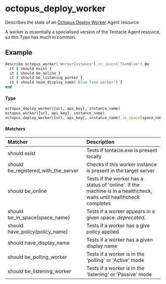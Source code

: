 # octopus_deploy_worker

Describes the state of an [Octopus Deploy Worker](https://octopus.com/docs/infrastructure/workers) Agent resource

A worker is essentially a specialised version of the Tentacle Agent resource, so this Type has much in common.

## Example

```ruby
describe octopus_worker('WorkerInstance').in_space('TeamBlue') do
  it { should exist }
  it { should be_online }
  it { should be_listening_worker }
  it { should have_display_name('Blue Team worker') }
end
```


#### Type

```ruby
octopus_deploy_worker([url, api_key], instance_name)
octopus_worker([url, api_key], instance_name)
octopus_deploy_worker([url, api_key], instance_name).in_space(space_name)

```

#### Matchers

| Matcher | Description |
|:--------|:------------|
| should exist | Tests if tentacle.exe is present locally |
| should be_registered_with_the_server | Checks if this worker instance is present in the target server |
| should be_online | Tests if the worker has a status of 'online'. If the machine is in a healthcheck, waits until healthcheck completes |
| should be_in_space(space_name) | Tests if a worker appears in a given space. _deprecated_. | 
| should have_policy(policy_name) | Tests if a worker has a give policy applied |
| should have_display_name |  Tests if a worker has a given display name |
| should be_polling_worker | Tests if a worker is in the 'polling' or 'Active' mode |
| should be_listening_worker |  Tests if a worker is in the 'listening' or 'Passive' mode |